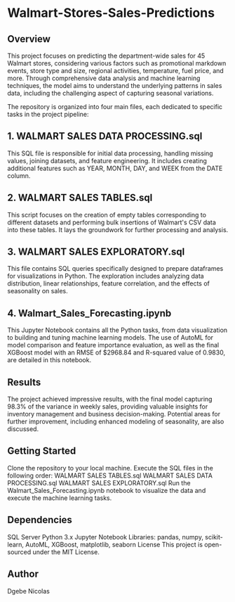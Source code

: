 # Walmart-Stores-Sales-Predictions

## Overview
This project focuses on predicting the department-wide sales for 45 Walmart stores, considering various factors such as promotional markdown events, store type and size, regional activities, temperature, fuel price, and more. Through comprehensive data analysis and machine learning techniques, the model aims to understand the underlying patterns in sales data, including the challenging aspect of capturing seasonal variations.

The repository is organized into four main files, each dedicated to specific tasks in the project pipeline:

## 1. WALMART SALES DATA PROCESSING.sql
This SQL file is responsible for initial data processing, handling missing values, joining datasets, and feature engineering. It includes creating additional features such as YEAR, MONTH, DAY, and WEEK from the DATE column.

## 2. WALMART SALES TABLES.sql
This script focuses on the creation of empty tables corresponding to different datasets and performing bulk insertions of Walmart's CSV data into these tables. It lays the groundwork for further processing and analysis.

## 3. WALMART SALES EXPLORATORY.sql
This file contains SQL queries specifically designed to prepare dataframes for visualizations in Python. The exploration includes analyzing data distribution, linear relationships, feature correlation, and the effects of seasonality on sales.

## 4. Walmart_Sales_Forecasting.ipynb
This Jupyter Notebook contains all the Python tasks, from data visualization to building and tuning machine learning models. The use of AutoML for model comparison and feature importance evaluation, as well as the final XGBoost model with an RMSE of $2968.84 and R-squared value of 0.9830, are detailed in this notebook.

## Results
The project achieved impressive results, with the final model capturing 98.3% of the variance in weekly sales, providing valuable insights for inventory management and business decision-making. Potential areas for further improvement, including enhanced modeling of seasonality, are also discussed.

## Getting Started
Clone the repository to your local machine.
Execute the SQL files in the following order:
WALMART SALES TABLES.sql
WALMART SALES DATA PROCESSING.sql
WALMART SALES EXPLORATORY.sql
Run the Walmart_Sales_Forecasting.ipynb notebook to visualize the data and execute the machine learning tasks.
## Dependencies
SQL Server
Python 3.x
Jupyter Notebook
Libraries: pandas, numpy, scikit-learn, AutoML, XGBoost, matplotlib, seaborn
License
This project is open-sourced under the MIT License.

## Author
Dgebe Nicolas
